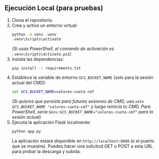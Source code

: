 ## Ejecución Local (para pruebas)

1.  Clona el repositorio.
2.  Crea y activa un entorno virtual:
    ```cmd
    python -m venv .venv
    .venv\Scripts\activate
    ```
    *(Si usas PowerShell, el comando de activación es `.venv\Scripts\Activate.ps1`)*
3.  Instala las dependencias:
    ```cmd
    pip install -r requirements.txt
    ```
4.  Establece la variable de entorno `GCS_BUCKET_NAME` (solo para la sesión actual del CMD):
    ```cmd
    set GCS_BUCKET_NAME=valores-cuota-cmf
    ```
    *(Si quieres que persista para futuras sesiones de CMD, usa `setx GCS_BUCKET_NAME "valores-cuota-cmf"` y luego reinicia tu CMD. Para PowerShell, sería `$env:GCS_BUCKET_NAME="valores-cuota-cmf"` para la sesión actual)*
5.  Ejecuta la aplicación Flask localmente:
    ```cmd
    python app.py
    ```
    La aplicación estará disponible en `http://localhost:8080` (o el puerto que se muestre). Puedes hacer una solicitud GET o POST a esta URL para probar la descarga y subida.
